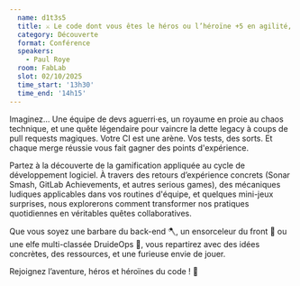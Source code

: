 ```yaml
---
  name: d1t3s5
  title: ⚔️ Le code dont vous êtes le héros ou l’héroïne +5 en agilité, +10 en fun !
  category: Découverte
  format: Conférence
  speakers: 
    - Paul Roye
  room: FabLab
  slot: 02/10/2025
  time_start: '13h30'
  time_end: '14h15'
---
```

Imaginez… Une équipe de devs aguerri·es, un royaume en proie au chaos technique, et une quête légendaire pour vaincre la dette legacy à coups de pull requests magiques. Votre CI est une arène. Vos tests, des sorts. Et chaque merge réussie vous fait gagner des points d'expérience.

Partez à la découverte de la gamification appliquée au cycle de développement logiciel. À travers des retours d’expérience concrets (Sonar Smash, GitLab Achievements, et autres serious games), des mécaniques ludiques applicables dans vos routines d'équipe, et quelques mini-jeux surprises, nous explorerons comment transformer nos pratiques quotidiennes en véritables quêtes collaboratives.

Que vous soyez une barbare du back-end 🪓, un ensorceleur du front 🔮 ou une elfe multi-classée DruideOps 🌿, vous repartirez avec des idées concrètes, des ressources, et une furieuse envie de jouer.

Rejoignez l’aventure, héros et héroïnes du code ! 🎲